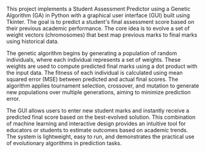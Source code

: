 This project implements a Student Assessment Predictor using a Genetic Algorithm (GA) in Python with a graphical user interface (GUI) built using Tkinter. The goal is to predict a student's final assessment score based on their previous academic performance. The core idea is to evolve a set of weight vectors (chromosomes) that best map previous marks to final marks using historical data.

The genetic algorithm begins by generating a population of random individuals, where each individual represents a set of weights. These weights are used to compute predicted final marks using a dot product with the input data. The fitness of each individual is calculated using mean squared error (MSE) between predicted and actual final scores. The algorithm applies tournament selection, crossover, and mutation to generate new populations over multiple generations, aiming to minimize prediction error.

The GUI allows users to enter new student marks and instantly receive a predicted final score based on the best-evolved solution. This combination of machine learning and interactive design provides an intuitive tool for educators or students to estimate outcomes based on academic trends. The system is lightweight, easy to run, and demonstrates the practical use of evolutionary algorithms in prediction tasks.
